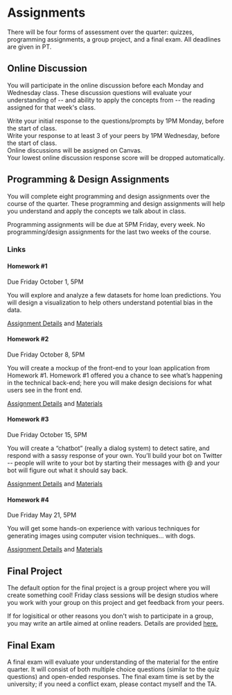 # Assignments

There will be four forms of assessment over the quarter: quizzes, programming assignments, a group project, and a final exam. All deadlines are given in PT.

## Online Discussion

You will participate in the online discussion before each Monday and Wednesday class. These discussion questions will evaluate your understanding of -- and ability to apply the concepts from -- the reading assigned for that week's class.  

Write your initial response to the questions/prompts by 1PM Monday, before the start of class.   
Write your response to at least 3 of your peers by 1PM Wednesday, before the start of class.  
Online discussions will be assigned on Canvas.  
Your lowest online discussion response score will be dropped automatically.  

## Programming & Design Assignments

You will complete eight programming and design assignments over the course of the quarter. These programming and design assignments will help you understand and apply the concepts we talk about in class.  

Programming assignments will be due at 5PM Friday, every week. No programming/design assignments for the last two weeks of the course.  

### Links

#### Homework #1
Due Friday October 1, 5PM  

You will explore and analyze a few datasets for home loan predictions. You will design a visualization to help others understand potential bias in the data.   

[Assignment Details](https://docs.google.com/document/d/1HdgWqdM1vi-yYM_3OAsbSxvxr5zNfiBmqG0sHxqJViQ/edit?usp=sharing) and [Materials](https://drive.google.com/drive/folders/1Brk9t6k3TwUgiqbbUhWvgjdXCfyKV3G5?usp=sharing) 

#### Homework #2
Due Friday October 8, 5PM  

You will create a mockup of the front-end to your loan application from Homework #1. Homework #1 offered you a chance to see what’s happening in the technical back-end; here you will make design decisions for what users see in the front end.  

[Assignment Details](https://docs.google.com/document/d/1UWjBOvPt54EPQLNlaKxuspMXrzrAL5QO2xdhqDBI1I0/edit?usp=sharing) and [Materials](https://drive.google.com/drive/folders/1Wy3kE-5CMlDWPr_DReif-ImtrkO6lciW?usp=sharing) 

#### Homework #3
Due Friday October 15, 5PM  

You will create a “chatbot” (really a dialog system) to detect satire, and respond with a sassy response of your own. You’ll build your bot on Twitter -- people will write to your bot by starting their messages with @<yourbot> and your bot will figure out what it should say back.  

[Assignment Details](https://docs.google.com/document/d/1gxAIkcAxu5toPL-aHDaeJVaDqmzQKkSUnLZ5nM17hmo/edit?usp=sharing) and [Materials](https://drive.google.com/drive/folders/1rjRX1JRIYkfwctYpmtxP2R8jISmOxCNE?usp=sharing) 

#### Homework #4
Due Friday May 21, 5PM  

You will get some hands-on experience with various techniques for generating images using computer vision techniques… with dogs.   

[Assignment Details](https://docs.google.com/document/d/1YDF1gOH0esCauIwjuJwSUbLtTvu5Xe9pscr3rgpXjk8/edit?usp=sharing) and [Materials](https://drive.google.com/drive/folders/1Hk-m31S54iPCvZCiSwtUZX2ZF-HmrCom?usp=sharing) 


## Final Project

The default option for the final project is a group project where you will create something cool! Friday class sessions will be design studios where you work with your group on this project and get feedback from your peers. 

If for logisitical or other reasons you don't wish to participate in a group, you may write an artile aimed at online readers. Details are provided [here.](https://docs.google.com/document/d/1Z_7OENTdXAKFbXCGRtpud51afzR7ye1q7WLU61AUVsY/edit?usp=sharing)


## Final Exam

A final exam will evaluate your understanding of the material for the entire quarter. It will consist of both multiple choice questions (similar to the quiz questions) and open-ended responses. The final exam time is set by the university; if you need a conflict exam, please contact myself and the TA.
